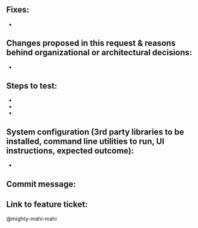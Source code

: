 Fixes:
-
-

Changes proposed in this request & reasons behind organizational or architectural decisions:
-
-

Steps to test:
-
-
-
-

System configuration (3rd party libraries to be installed, command line utilities to run, UI instructions, expected outcome):
-
-

Commit message:
-

Link to feature ticket:
-

@mighty-mahi-mahi
